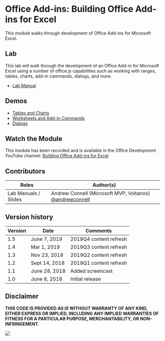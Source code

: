 # Office Add-ins: Building Office Add-ins for Excel

This module walks through development of Office Add-ins for Microsoft Excel.

## Lab

This lab will walk through the development of an Office Add-in for Microsoft Excel using a number of office.js capabilities such as working with ranges, tables, charts, add-in commands, dialogs, and more.

- [Lab Manual](./Lab.md)

## Demos

- [Tables and Charts](./Demos/01%20Tables%20and%20Charts)
- [Worksheets and Add-in Commands](./Demos/02%20Worksheets%20and%20Add-in%20Commands)
- [Dialogs](./Demos/03%20Dialogs)

## Watch the Module

This module has been recorded and is available in the Office Development YouTube channel: [Building Office Add-ins for Excel](https://youtu.be/KQIxNbd0mW4)

## Contributors

|        Roles         |                                       Author(s)                                       |
| -------------------- | ------------------------------------------------------------------------------------- |
| Lab Manuals / Slides | Andrew Connell (Microsoft MVP, Voitanos) [@andrewconnell](//github.com/andrewconnell) |

## Version history

| Version |     Date      |     Comments           |
| ------- | ------------- | ---------------------- |
| 1.5     | June 7, 2019  | 2019Q4 content refresh |
| 1.4     | Mar 1, 2019   | 2019Q3 content refresh |
| 1.3     | Nov 23, 2018  | 2019Q2 content refresh |
| 1.2     | Sept 14, 2018 | 2019Q1 content refresh |
| 1.1     | June 28, 2018 | Added screencast       |
| 1.0     | June 8, 2018  | Initial release        |

## Disclaimer

**THIS CODE IS PROVIDED *AS IS* WITHOUT WARRANTY OF ANY KIND, EITHER EXPRESS OR IMPLIED, INCLUDING ANY IMPLIED WARRANTIES OF FITNESS FOR A PARTICULAR PURPOSE, MERCHANTABILITY, OR NON-INFRINGEMENT.**

<img src="https://telemetry.sharepointpnp.com/TrainingContent/OfficeAddin/02-building-add-ins-for-microsoft-excel" />